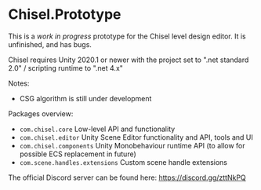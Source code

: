 # Chisel.Prototype

This is a *work in progress* prototype for the Chisel level design editor.
It is unfinished, and has bugs.

Chisel requires Unity 2020.1 or newer
with the project set to ".net standard 2.0" / scripting runtime to ".net 4.x"

Notes:
- CSG algorithm is still under development

Packages overview:
* `com.chisel.core` Low-level API and functionality
* `com.chisel.editor` Unity Scene Editor functionality and API, tools and UI
* `com.chisel.components` Unity Monobehaviour runtime API (to allow for possible ECS replacement in future)
* `com.scene.handles.extensions` Custom scene handle extensions


The official Discord server can be found here: https://discord.gg/zttNkPQ
